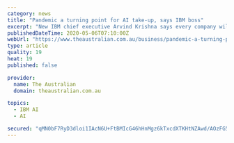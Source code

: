 ```yaml
---
category: news
title: "Pandemic a turning point for AI take-up, says IBM boss"
excerpt: "New IBM chief executive Arvind Krishna says every company will be forced to become an artificial intelligence firm in the future as the global software giant releases a new application for its Watson AI technology,"
publishedDateTime: 2020-05-06T07:10:00Z
webUrl: "https://www.theaustralian.com.au/business/pandemic-a-turning-point-for-ai-takeup-says-ibm-boss/news-story/7cc9cc589a20b841d0defc90871b2719"
type: article
quality: 19
heat: 19
published: false

provider:
  name: The Australian
  domain: theaustralian.com.au

topics:
  - IBM AI
  - AI

secured: "qMN0bF7RyD3dloi1IAcN6U+FtBMIcG46hHnMgz6kTxcdXTKHtNZAwd/AOzFG56uuUVtVUzL8pZC++Arqe1rHTmGUbX4c11+UjTlx+Q9xJ4m2fndf4ZNjWdPGFqScLsPxGVDCfRBdf628msWHvzGCAEq7VAp2UKVmRkQBnmfuRoVaL329LiQp5pBYw8Yxznyb4yvSOq2fv10qeZByDE4nlAoL9HaBvWG5/6megjqFMTLOTxkoX06kYHFVrEzO8x8tbZT0v8ZhZrlGGGuHLkTUiKA8HdVvb7wJfVmHzbml7LUNWE4t+XGEe4cyBBmqOkHc;igM55tfJt/3PZ13t6AUMiw=="
---
```


